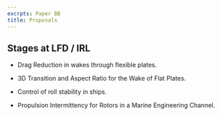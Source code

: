 ```yaml
---
excrpts: Paper BB
title: Proposals
---
```


## Stages at LFD / IRL

- Drag Reduction in wakes through flexible plates.

- 3D Transition and Aspect Ratio for the Wake of Flat Plates.

- Control of roll stability in ships.

- Propulsion Intermittency for Rotors in a Marine Engineering Channel.
